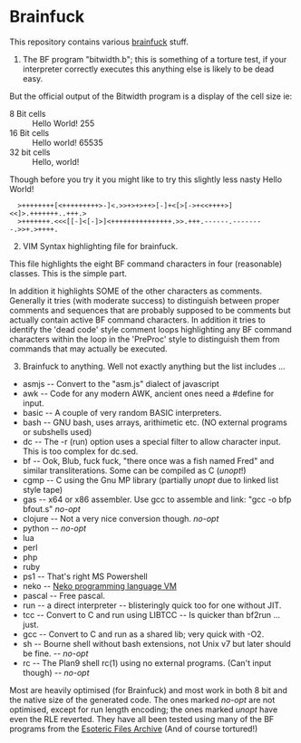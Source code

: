 Brainfuck
=========

This repository contains various [brainfuck](http://esolangs.org/wiki/Brainfuck) stuff.

1. The BF program "bitwidth.b"; this is something of a torture test, if your interpreter correctly executes this anything else is likely to be dead easy. 

  But the official output of the Bitwidth program is a display of the cell size ie:

  <dl><dt>8 Bit cells<dd>Hello World! 255<dt>16 Bit cells<dd>Hello world! 65535<dt>32 bit cells<dd>Hello, world!</dl>

  Though before you try it you might like to try this slightly less nasty Hello World! 

      >++++++++[<+++++++++>-]<.>>+>+>++>[-]+<[>[->+<<++++>]<<]>.+++++++..+++.>
      >+++++++.<<<[[-]<[-]>]<+++++++++++++++.>>.+++.------.--------.>>+.>++++.

2. VIM Syntax highlighting file for brainfuck.

  This file highlights the eight BF command characters in four (reasonable) classes. This is the simple part.

  In addition it highlights SOME of the other characters as comments.  Generally it tries (with moderate success) to distinguish between proper comments and sequences that are probably supposed to be comments but actually contain active BF command characters. In addition it tries to identify the 'dead code' style comment loops highlighting any BF command characters within the loop in the 'PreProc' style to distinguish them from commands that may actually be executed.


3. Brainfuck to anything. Well not exactly anything but the list includes ...
  * asmjs -- Convert to the "asm.js" dialect of javascript
  * awk	-- Code for any modern AWK, ancient ones need a #define for input.
  * basic -- A couple of very random BASIC interpreters.
  * bash -- GNU bash, uses arrays, arithimetic etc. (NO external programs or subshells used)
  * dc -- The -r (run) option uses a special filter to allow character input. This is too complex for dc.sed.
  * bf -- Ook, Blub, fuck fuck, "there once was a fish named Fred" and similar transliterations. Some can be compiled as C (*unopt*!)
  * cgmp -- C using the Gnu MP library (partially *unopt* due to linked list style tape)
  * gas -- x64 or x86 assembler. Use gcc to assemble and link: "gcc -o bfp bfout.s" *no-opt*
  * clojure -- Not a very nice conversion though. *no-opt*
  * python -- *no-opt*
  * lua
  * perl
  * php
  * ruby
  * ps1 -- That's right MS Powershell
  * neko -- [Neko programming language VM](http://nekovm.org)
  * pascal -- Free pascal.
  * run -- a direct interpreter -- blisteringly quick too for one without JIT.
  * tcc -- Convert to C and run using LIBTCC -- Is quicker than bf2run ... just.
  * gcc -- Convert to C and run as a shared lib; very quick with -O2.
  * sh -- Bourne shell without bash extensions, not Unix v7 but later should be fine. -- *no-opt*
  * rc -- The Plan9 shell rc(1) using no external programs. (Can't input though) -- *no-opt*

  Most are heavily optimised (for Brainfuck) and most work in both 8 bit and the native size of the generated code.
  The ones marked *no-opt* are not optimised, except for run length encoding; the ones marked *unopt* have even the RLE reverted.
  They have all been tested using many of the BF programs from the [Esoteric Files Archive](https://github.com/graue/esofiles/tree/master/brainfuck/src) (And of course tortured!)


